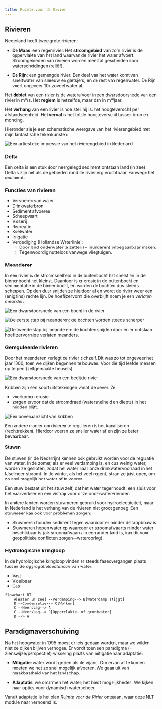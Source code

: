 ```yaml
---
title: Ruimte voor de Rivier
---
```


## Rivieren

Nederland heeft twee grote rivieren:

- **De Maas**: een regenrivier. Het **stroomgebied** van zo'n rivier is de oppervlakte van het land waarvan de rivier het water afvoert. Stroomgebieden van rivieren worden meestal gescheiden door waterscheidingen (reliëf).

- **De Rijn**: een gemengde rivier. Een deel van het water komt van smeltwater van sneeuw en gletsjers, en de rest van regenwater. De Rijn voert ongeveer 10x zoveel water af.

Het **debiet** van een rivier is de waterafvoer in een dwarsdoorsnede van een rivier in m³/s. Het **regiem** is hetzelfde, maar dan in m³/jaar.

Het **verhang** van een rivier is hoe steil hij is: het hoogteverschil per afstandseenheid. Het **verval** is het totale hoogteverschil tussen bron en monding.

Hieronder zie je een schematische weergave van het rivierengebied met mijn fantastische tekenkunsten:

![Een artiestieke impressie van het rivierengebied in Nederland](rivierengebied.png)

### Delta

Een delta is een stuk door neergelegd sediment ontstaan land (in zee). Delta's zijn net als de gebieden rond de rivier erg vruchtbaar, vanwege het sediment.

### Functies van rivieren

- Vervoeren van water
- Drinkwaterbron
- Sediment afvoeren
- Scheepvaart
- Visserij
- Recreatie
- Koelwater
- Irrigatie
- Verdediging (Hollandse Waterlinie):
  - Door land onderwater te zetten (= inunderen) onbegaanbaar maken.
  - Tegenwoordig nutteloos vanwege vliegtuigen.

### Meanderen

In een rivier is de stroomsnelheid in de buitenbocht het snelst en in de binnenbocht het kleinst. Daardoor is er erosie in de buitenbocht en sedimentatie in de binnenbocht, en worden de bochten dus steeds scherpen. Op den duur snijden ze hierdoor af en wordt de rivier weer een (enigzins) rechte lijn. De hoefijzervorm die overblijft noem je een _verlaten meander_.

![Een dwarsdoorsnede van een bocht in de rivier](dwarsdoorsnede-bocht.png)

![De eerste stap bij meanderen: de bochten worden steeds scherper](meander1.png)

![De tweede stap bij meanderen: de bochten snijden door en er ontstaan hoefijzervormige verlaten meanders.](meander2.png)

### Gereguleerde rivieren

Door het meanderen verlegt de rivier zichzelf. Dit was zo tot ongeveer het jaar 1000, toen we dijken begonnen te bouwen. Voor die tijd leefde mensen op terpen (zelfgemaakte heuvels).

![Een dwarsdoorsnede van een bedijkte rivier](regulatie.png)

Kribben zijn een soort uitstekeingen vanaf de oever. Ze:

- voorkomen erosie.
- zorgen ervoor dat de stroomdraad (watersnelheid en diepte) in het midden blijft.

![Een bovenaanzicht van kribben](kribben.png)

Een andere manier om rivieren te regulieren is het kanaliseren (rechttrekken). Hierdoor voeren ze sneller water af en zijn ze beter bevaarbaar.

#### Stuwen

De stuwen (in de Nederrijn) kunnen ook gebruikt worden voor de regulatie van water. In de zomer, als er veel verdamping is, en dus weinig water, worden ze gesloten, zodat het water naar onze drinkwatervoorraad in het IJselmeer stroomt. In de winter, als het veel regent, staan ze juist open, om zo snel mogelijk het water af te voeren.

Een stuw bestaat uit het stuw zelf, dat het water tegenhoudt, een sluis voor het vaarverkeer en een vistrap voor onze onderwatervrienden.

In andere landen worden stuwmeren gebruikt voor hydroelectriciteit, maar in Nederland is het verhang van de rivieren niet groot genoeg. Een stuwmeer kan ook voor problemen zorgen:

- Stuwmeren houden sediment tegen waardoor er minder deltaopbouw is.
- Stuwmeren hopen water op waardoor er stroomafwaarts minder water beschikbaar is (als stroomafwaarts in een ander land is, kan dit voor geopolitieke conflicten zorgen--wateroorlog).

### Hydrologische kringloop

In de hydrologische kringloop vinden er steeds faseovergangen plaats tussen de _aggregatietoestanden_ van water:

- Vast
- Vloeibaar
- Gas

```mermaid
flowchart BT
    A[Water in zee] --Verdamping--> B[Waterdamp stijgt]
    B --Condensatie--> C[Wolken]
    C --Neerslag--> A
    C --Neerslag--> D[Oppervlakte- of grondwater]
    D --> A
```

## Paradigmaverschuiving

Na het hoogwater in 1995 moest er iets gedaan worden, maar we wilden niet de dijken blijven verhogen. Er vondt toen een paradigma (= zienswijze/perspectief) wisseling plaats van mitigatie naar adaptatie:

- **Mitigatie**: water wordt gezien als de vijand. Om ervan af te komen moeten we het zo snel mogelijk afvoeren. We gaan uit van maakbaarheid van het landschap.

- **Adaptatie**: we omarmen het water; het biedt mogelijkheden. We kijken naar opties voor dynamisch waterbeheer.

Vanuit adaptatie is het plan _Ruimte voor de Rivier_ ontstaan, waar deze NLT module naar vernoemd is.
